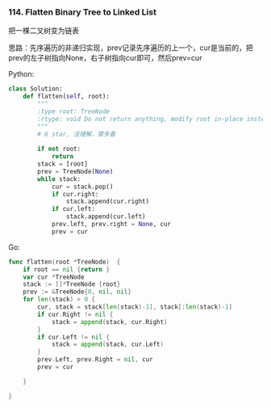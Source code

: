 ### 114. Flatten Binary Tree to Linked List
把一棵二叉树变为链表

思路：先序遍历的非递归实现，prev记录先序遍历的上一个，cur是当前的，把prev的左子树指向None，右子树指向cur即可，然后prev=cur

Python:

```python
class Solution:
    def flatten(self, root):
        """
        :type root: TreeNode
        :rtype: void Do not return anything, modify root in-place instead.
        """
        # 6 star, 没理解，需多看
        
        if not root:
            return
        stack = [root]
        prev = TreeNode(None)
        while stack:
            cur = stack.pop()
            if cur.right:
                stack.append(cur.right)
            if cur.left:
                stack.append(cur.left)
            prev.left, prev.right = None, cur
            prev = cur

```

Go:

```go
func flatten(root *TreeNode)  {
	if root == nil {return }
	var cur *TreeNode
	stack := []*TreeNode {root}
	prev := &TreeNode{0, nil, nil}
	for len(stack) > 0 {
		cur, stack = stack[len(stack)-1], stack[:len(stack)-1]
		if cur.Right != nil {
			stack = append(stack, cur.Right)
		}
		if cur.Left != nil {
			stack = append(stack, cur.Left)
		}
		prev.Left, prev.Right = nil, cur
		prev = cur

	}

}
```
